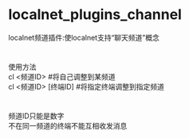 # localnet_plugins_channel
localnet频道插件:使localnet支持“聊天频道”概念

#
使用方法  
cl <频道ID>   #将自己调整到某频道  
cl <频道ID> [终端ID] #将指定终端调整到指定频道

#
频道ID只能是数字  
不在同一频道的终端不能互相收发消息
